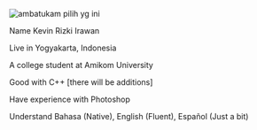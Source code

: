 ![ambatukam pilih yg ini](https://user-images.githubusercontent.com/114798157/205709102-2fe57341-745f-45ee-af50-edc8dfa9f398.png)

Name Kevin Rizki Irawan

Live in Yogyakarta, Indonesia

A college student at Amikom University

Good with C++ [there will be additions]

Have experience with Photoshop 

Understand Bahasa (Native), English (Fluent), Español (Just a bit)


